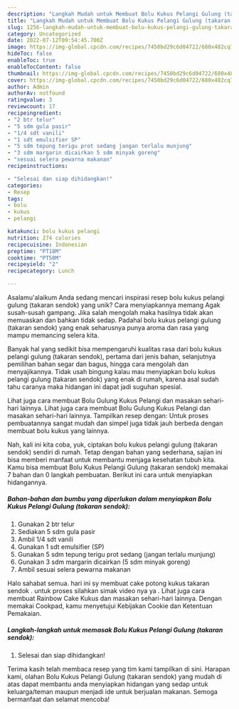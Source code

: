 ```yaml
---
description: "Langkah Mudah untuk Membuat Bolu Kukus Pelangi Gulung (takaran sendok){ yang Enak Banget"
title: "Langkah Mudah untuk Membuat Bolu Kukus Pelangi Gulung (takaran sendok){ yang Enak Banget"
slug: 1256-langkah-mudah-untuk-membuat-bolu-kukus-pelangi-gulung-takaran-sendok-yang-enak-banget
category: Uncategorized
date: 2022-07-12T09:54:45.700Z
image: https://img-global.cpcdn.com/recipes/7450bd29c6d04722/680x482cq70/bolu-kukus-pelangi-gulung-takaran-sendok-foto-resep-utama.jpg
hideToc: false
enableToc: true
enableTocContent: false
thumbnail: https://img-global.cpcdn.com/recipes/7450bd29c6d04722/680x482cq70/bolu-kukus-pelangi-gulung-takaran-sendok-foto-resep-utama.jpg
cover: https://img-global.cpcdn.com/recipes/7450bd29c6d04722/680x482cq70/bolu-kukus-pelangi-gulung-takaran-sendok-foto-resep-utama.jpg
author: Admin
authorAv: notfound
ratingvalue: 3
reviewcount: 17
recipeingredient:
- "2 btr telur"
- "5 sdm gula pasir"
- "1/4 sdt vanili"
- "1 sdt emulsifier SP"
- "5 sdm tepung terigu prot sedang jangan terlalu munjung"
- "3 sdm margarin dicairkan 5 sdm minyak goreng"
- "sesuai selera pewarna makanan"
recipeinstructions:

- "Selesai dan siap dihidangkan!"
categories:
- Resep
tags:
- bolu
- kukus
- pelangi

katakunci: bolu kukus pelangi 
nutrition: 274 calories
recipecuisine: Indonesian
preptime: "PT18M"
cooktime: "PT50M"
recipeyield: "2"
recipecategory: Lunch

---
```



Asalamu'alaikum Anda sedang mencari inspirasi resep bolu kukus pelangi gulung (takaran sendok) yang unik? Cara menyiapkannya memang Agak susah-susah gampang. Jika salah mengolah maka hasilnya tidak akan memuaskan dan bahkan tidak sedap. Padahal bolu kukus pelangi gulung (takaran sendok) yang enak seharusnya punya aroma dan rasa yang mampu memancing selera kita.


Banyak hal yang sedikit bisa mempengaruhi kualitas rasa dari bolu kukus pelangi gulung (takaran sendok), pertama dari jenis bahan, selanjutnya pemilihan bahan segar dan bagus, hingga cara mengolah dan menyajikannya. Tidak usah bingung kalau mau menyiapkan bolu kukus pelangi gulung (takaran sendok) yang enak di rumah, karena asal sudah tahu caranya maka hidangan ini dapat jadi suguhan spesial.

Lihat juga cara membuat Bolu Gulung Kukus Pelangi dan masakan sehari-hari lainnya. Lihat juga cara membuat Bolu Gulung Kukus Pelangi dan masakan sehari-hari lainnya. Tampilkan resep dengan: Untuk proses pembuatannya sangat mudah dan simpel juga tidak jauh berbeda dengan membuat bolu kukus yang lainnya.


Nah, kali ini kita coba, yuk, ciptakan bolu kukus pelangi gulung (takaran sendok) sendiri di rumah. Tetap dengan bahan yang sederhana, sajian ini bisa memberi manfaat untuk membantu menjaga kesehatan tubuh kita. Kamu bisa membuat Bolu Kukus Pelangi Gulung (takaran sendok) memakai 7 bahan dan 0 langkah pembuatan. Berikut ini cara untuk menyiapkan hidangannya.

<!--inarticleads1-->

##### Bahan-bahan dan bumbu yang diperlukan dalam menyiapkan Bolu Kukus Pelangi Gulung (takaran sendok):

1. Gunakan 2 btr telur
1. Sediakan 5 sdm gula pasir
1. Ambil 1/4 sdt vanili
1. Gunakan 1 sdt emulsifier (SP)
1. Gunakan 5 sdm tepung terigu prot sedang (jangan terlalu munjung)
1. Gunakan 3 sdm margarin dicairkan (5 sdm minyak goreng)
1. Ambil sesuai selera pewarna makanan


Halo sahabat semua. hari ini sy membuat cake potong kukus takaran sendok . untuk proses silahkan simak video nya ya . Lihat juga cara membuat Rainbow Cake Kukus dan masakan sehari-hari lainnya. Dengan memakai Cookpad, kamu menyetujui Kebijakan Cookie dan Ketentuan Pemakaian. 

<!--inarticleads2-->

##### Langkah-langkah untuk memasak Bolu Kukus Pelangi Gulung (takaran sendok):


1. Selesai dan siap dihidangkan!



Terima kasih telah membaca resep yang tim kami tampilkan di sini. Harapan kami, olahan Bolu Kukus Pelangi Gulung (takaran sendok) yang mudah di atas dapat membantu anda menyiapkan hidangan yang sedap untuk keluarga/teman maupun menjadi ide untuk berjualan makanan. Semoga bermanfaat dan selamat mencoba!
